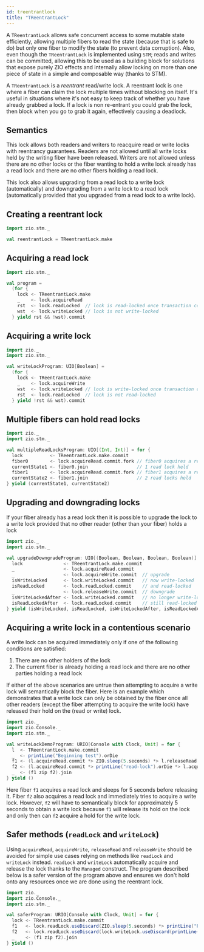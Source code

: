 ```yaml
---
id: treentrantlock
title: "TReentrantLock"
---
```


A `TReentrantLock` allows safe concurrent access to some mutable state efficiently, allowing multiple fibers to read the 
state (because that is safe to do) but only one fiber to modify the state (to prevent data corruption). Also, even though 
the `TReentrantLock` is implemented using `STM`; reads and writes can be committed, allowing this to be used as a building 
block for solutions that expose purely ZIO effects and internally allow locking on more than one piece of state in a 
simple and composable way (thanks to STM).

A `TReentrantLock` is a _reentrant_ read/write lock. A reentrant lock is one where a fiber can claim the lock multiple 
times without blocking on itself. It's useful in situations where it's not easy to keep track of whether you have already 
grabbed a lock. If a lock is non re-entrant you could grab the lock, then block when you go to grab it again, effectively 
causing a deadlock. 

## Semantics 

This lock allows both readers and writers to reacquire read or write locks with reentrancy guarantees. Readers are not 
allowed until all write locks held by the writing fiber have been released. Writers are not allowed unless there are no 
other locks or the fiber wanting to hold a write lock already has a read lock and there are no other fibers holding a 
read lock. 

This lock also allows upgrading from a read lock to a write lock (automatically) and downgrading 
from a write lock to a read lock (automatically provided that you upgraded from a read lock to a write lock).

## Creating a reentrant lock

```scala mdoc:silent
import zio.stm._

val reentrantLock = TReentrantLock.make
```

## Acquiring a read lock

```scala mdoc:silent
import zio.stm._

val program =
  (for {
    lock <- TReentrantLock.make
    _    <- lock.acquireRead
    rst  <- lock.readLocked  // lock is read-locked once transaction completes
    wst  <- lock.writeLocked // lock is not write-locked
  } yield rst && !wst).commit
```

## Acquiring a write lock

```scala mdoc:silent
import zio._
import zio.stm._

val writeLockProgram: UIO[Boolean] =
  (for {
    lock <- TReentrantLock.make
    _    <- lock.acquireWrite
    wst  <- lock.writeLocked // lock is write-locked once transaction completes
    rst  <- lock.readLocked  // lock is not read-locked
  } yield !rst && wst).commit
```

## Multiple fibers can hold read locks

```scala mdoc:silent
import zio._
import zio.stm._

val multipleReadLocksProgram: UIO[(Int, Int)] = for {
  lock          <- TReentrantLock.make.commit
  fiber0        <- lock.acquireRead.commit.fork // fiber0 acquires a read-lock
  currentState1 <- fiber0.join                  // 1 read lock held
  fiber1        <- lock.acquireRead.commit.fork // fiber1 acquires a read-lock
  currentState2 <- fiber1.join                  // 2 read locks held 
} yield (currentState1, currentState2)
```

## Upgrading and downgrading locks

If your fiber already has a read lock then it is possible to upgrade the lock to a write lock provided that no other
reader (other than your fiber) holds a lock
```scala mdoc:silent
import zio._
import zio.stm._

val upgradeDowngradeProgram: UIO[(Boolean, Boolean, Boolean, Boolean)] = for {
  lock               <- TReentrantLock.make.commit
  _                  <- lock.acquireRead.commit
  _                  <- lock.acquireWrite.commit  // upgrade
  isWriteLocked      <- lock.writeLocked.commit   // now write-locked
  isReadLocked       <- lock.readLocked.commit    // and read-locked
  _                  <- lock.releaseWrite.commit  // downgrade
  isWriteLockedAfter <- lock.writeLocked.commit   // no longer write-locked
  isReadLockedAfter  <- lock.readLocked.commit    // still read-locked
} yield (isWriteLocked, isReadLocked, isWriteLockedAfter, isReadLockedAfter)
```

## Acquiring a write lock in a contentious scenario

A write lock can be acquired immediately only if one of the following conditions are satisfied:
1. There are no other holders of the lock
2. The current fiber is already holding a read lock and there are no other parties holding a read lock

If either of the above scenarios are untrue then attempting to acquire a write lock will semantically block the fiber.
Here is an example which demonstrates that a write lock can only be obtained by the fiber once all other readers (except 
the fiber attempting to acquire the write lock) have released their hold on the (read or write) lock.

```scala mdoc:silent
import zio._
import zio.Console._
import zio.stm._

val writeLockDemoProgram: URIO[Console with Clock, Unit] = for {
  l  <- TReentrantLock.make.commit
  _  <- printLine("Beginning test").orDie
  f1 <- (l.acquireRead.commit *> ZIO.sleep(5.seconds) *> l.releaseRead.commit).fork
  f2 <- (l.acquireRead.commit *> printLine("read-lock").orDie *> l.acquireWrite.commit *> printLine("I have upgraded!").orDie).fork
  _  <- (f1 zip f2).join
} yield ()
```

Here fiber `f1` acquires a read lock and sleeps for 5 seconds before releasing it. Fiber `f2` also acquires a read
lock and immediately tries to acquire a write lock. However, `f2` will have to semantically block for approximately 5 
seconds to obtain a write lock because `f1` will release its hold on the lock and only then can `f2` acquire a hold for
the write lock. 

## Safer methods  (`readLock` and `writeLock`)

Using `acquireRead`, `acquireWrite`, `releaseRead` and `releaseWrite` should be avoided for simple use cases relying on
methods like `readLock` and `writeLock` instead. `readLock` and `writeLock` automatically acquire and release the lock
thanks to the `Managed` construct. The program described below is a safer version of the program above and ensures we 
don't hold onto any resources once we are done using the reentrant lock.

```scala mdoc:silent
import zio._
import zio.Console._
import zio.stm._

val saferProgram: URIO[Console with Clock, Unit] = for {
  lock <- TReentrantLock.make.commit
  f1   <- lock.readLock.useDiscard(ZIO.sleep(5.seconds) *> printLine("Powering down").orDie).fork
  f2   <- lock.readLock.useDiscard(lock.writeLock.useDiscard(printLine("Huzzah, writes are mine").orDie)).fork
  _    <- (f1 zip f2).join
} yield ()
```
